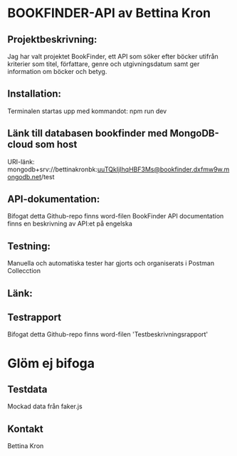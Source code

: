 # BOOKFINDER-API av Bettina Kron

## Projektbeskrivning: 
Jag har valt projektet BookFinder, ett API som söker efter böcker utifrån kriterier som titel, författare, genre och utgivningsdatum 
samt ger information om böcker och betyg.

## Installation: 
Terminalen startas upp med kommandot: npm run dev

## Länk till databasen bookfinder med MongoDB-cloud som host
URI-länk: mongodb+srv://bettinakronbk:uuTQkIjIhqHBF3Ms@bookfinder.dxfmw9w.mongodb.net/test

## API-dokumentation:
Bifogat detta Github-repo finns word-filen BookFinder API documentation finns en beskrivning av API:et på engelska

## Testning:
Manuella och automatiska tester har gjorts och organiserats i Postman Collecction
## Länk:

## Testrapport
Bifogat detta Github-repo finns word-filen 'Testbeskrivningsrapport'
# Glöm ej bifoga

## Testdata
Mockad data från faker.js

## Kontakt
Bettina Kron
